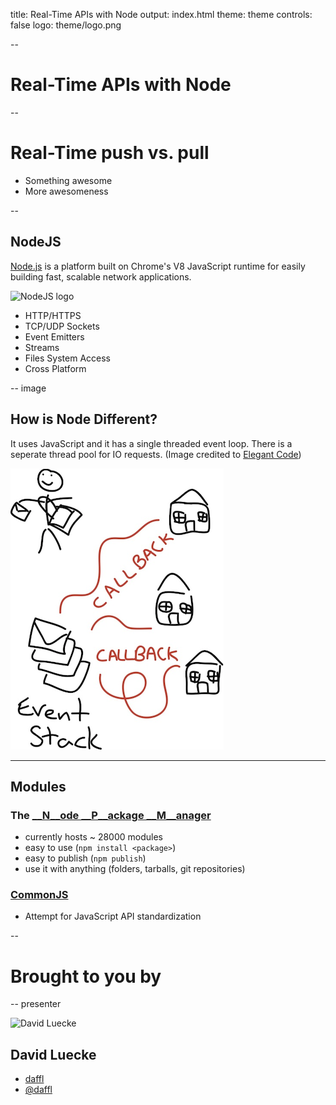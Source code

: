 title: Real-Time APIs with Node
output: index.html
theme: theme
controls: false
logo: theme/logo.png

--

# Real-Time APIs with Node

--

# Real-Time push vs. pull

* Something awesome
* More awesomeness

--
## NodeJS

[Node.js](http://nodejs.org/) is a platform built on Chrome's V8 JavaScript runtime for easily building fast, scalable network applications.

![NodeJS logo](images/nodejs.png)

* HTTP/HTTPS
* TCP/UDP Sockets
* Event Emitters
* Streams
* Files System Access
* Cross Platform

-- image

## How is Node Different?

It uses JavaScript and it has a single threaded event loop. There is a seperate thread pool for IO requests. (Image credited to [Elegant Code](http://elegantcode.com/2011/07/05/taking-baby-steps-with-node-js-dont-block-the-event-loop/))

![Event Loop](img/event-loop.png)

---

## Modules

### The [__N__ode __P__ackage __M__anager](https://npmjs.org)

- currently hosts ~ 28000 modules
- easy to use (`npm install <package>`)
- easy to publish (`npm publish`)
- use it with anything (folders, tarballs, git repositories)

### [CommonJS](http://www.commonjs.org/)

- Attempt for JavaScript API standardization

--

# Brought to you by

-- presenter

![David Luecke](http://gravatar.com/avatar/a14850281f19396480bdba4aab2d52ef?s=200)

## David Luecke

* [<i class="fa fa-github"></i> daffl](https://github.com/daffl)
* [<i class="fa fa-twitter"></i> @daffl](http://twitter.com/daffl)

